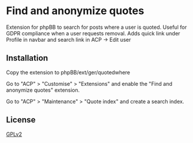 # Find and anonymize quotes

Extension for phpBB to search for posts where a user is quoted. Useful for GDPR compliance when a user requests removal.
Adds quick link under Profile in navbar and search link in ACP -> Edit user

## Installation

Copy the extension to phpBB/ext/ger/quotedwhere

Go to "ACP" > "Customise" > "Extensions" and enable the "Find and anonymize quotes" extension.

Go to "ACP" > "Maintenance" > "Quote index" and create a search index.


## License

[GPLv2](license.txt)
